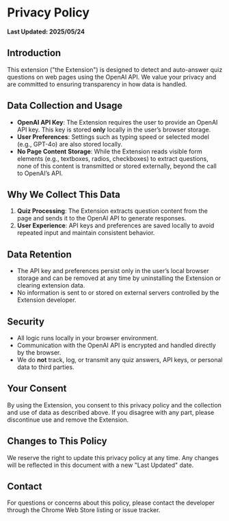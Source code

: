 # Privacy Policy

**Last Updated: 2025/05/24**

## Introduction

This extension ("the Extension") is designed to detect and auto-answer quiz questions on web pages using the OpenAI API. We value your privacy and are committed to ensuring transparency in how data is handled.

## Data Collection and Usage

* **OpenAI API Key**: The Extension requires the user to provide an OpenAI API key. This key is stored **only** locally in the user’s browser storage.
* **User Preferences**: Settings such as typing speed or selected model (e.g., GPT-4o) are also stored locally.
* **No Page Content Storage**: While the Extension reads visible form elements (e.g., textboxes, radios, checkboxes) to extract questions, none of this content is transmitted or stored externally, beyond the call to OpenAI’s API.

## Why We Collect This Data

1. **Quiz Processing**: The Extension extracts question content from the page and sends it to the OpenAI API to generate responses.
2. **User Experience**: API keys and preferences are saved locally to avoid repeated input and maintain consistent behavior.

## Data Retention

* The API key and preferences persist only in the user’s local browser storage and can be removed at any time by uninstalling the Extension or clearing extension data.
* No information is sent to or stored on external servers controlled by the Extension developer.

## Security

* All logic runs locally in your browser environment.
* Communication with the OpenAI API is encrypted and handled directly by the browser.
* We do **not** track, log, or transmit any quiz answers, API keys, or personal data to third parties.

## Your Consent

By using the Extension, you consent to this privacy policy and the collection and use of data as described above. If you disagree with any part, please discontinue use and remove the Extension.

## Changes to This Policy

We reserve the right to update this privacy policy at any time. Any changes will be reflected in this document with a new "Last Updated" date.

## Contact

For questions or concerns about this policy, please contact the developer through the Chrome Web Store listing or issue tracker.